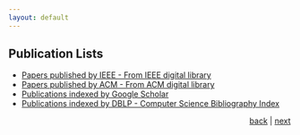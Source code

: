 ```yaml
---
layout: default
---
```


## Publication Lists

-   [Papers published by IEEE - From IEEE digital library](http://ieeexplore.ieee.org/search/searchresult.jsp?queryText=norazizi&newsearch=true)
-   [Papers published by ACM - From ACM digital library](http://dl.acm.org/results.cfm?query=norazizi&Go.x=24&Go.y=11)
-   [Publications indexed by Google Scholar](https://scholar.google.com/citations?user=hSdFcT4AAAAJ&hl=en)
-   [Publications indexed by DBLP - Computer Science Bibliography Index](http://dblp.uni-trier.de/pers/hd/s/Sayuti:M=_Norazizi_Sham_Mohd)

<p style="text-align: right;">
<a href="research">back</a> | <a href="supervision">next</a> 
</p>